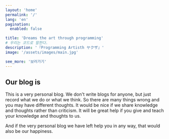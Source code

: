 ```yaml
---
layout: 'home'
permalink: '/'
lang: 'en'
pagination:
  enabled: false

title: 'Dreams the art through programming'
# 우리는 코드로 말한다.
description: '『Programming Artisth ヤクザ』'
image: '/assets/images/main.jpg'

see_more: '보러가기'
---
```


## Our blog is
This is a very personal blog. We don't write blogs for anyone, but just record what we do or what we think. So there are many things wrong and you may have different thoughts. It would be nice if we share knowledge and thoughts rather than criticism. It will be great help if you give and teach your knowledge and thoughts to us.

And if the very personal blog we have left help you in any way, that would also be our happiness.
